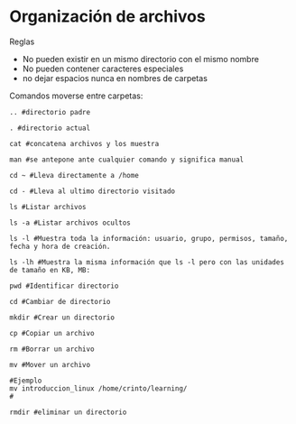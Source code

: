 # Organización de archivos

Reglas

- No pueden existir en un mismo directorio con el mismo nombre
- No pueden contener caracteres especiales
- no dejar espacios nunca en nombres de carpetas

Comandos moverse entre carpetas:

```terminal
.. #directorio padre

. #directorio actual

cat #concatena archivos y los muestra

man #se antepone ante cualquier comando y significa manual

cd ~ #Lleva directamente a /home

cd - #Lleva al ultimo directorio visitado

ls #Listar archivos

ls -a #Listar archivos ocultos

ls -l #Muestra toda la información: usuario, grupo, permisos, tamaño, fecha y hora de creación.

ls -lh #Muestra la misma información que ls -l pero con las unidades de tamaño en KB, MB:

pwd #Identificar directorio

cd #Cambiar de directorio

mkdir #Crear un directorio

cp #Copiar un archivo

rm #Borrar un archivo

mv #Mover un archivo

#Ejemplo
mv introduccion_linux /home/crinto/learning/
#

rmdir #eliminar un directorio
```